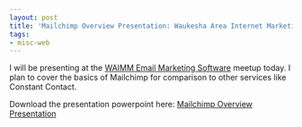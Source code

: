 ```yaml
---
layout: post
title: 'Mailchimp Overview Presentation: Waukesha Area Internet Marketing Meetup'
tags:
- misc-web
---
```

I will be presenting at the [WAIMM Email Marketing Software](http://www.meetup.com/waukesha-internet-marketing/events/16727901/) meetup today.  I plan to cover the basics of Mailchimp for comparison to other services like Constant Contact.  

Download the presentation powerpoint here: [Mailchimp Overview Presentation](/uploads/2011/mailchimp.pptx)
